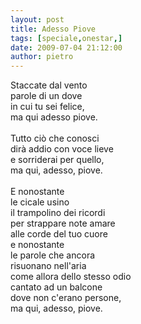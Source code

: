 ```yaml
---
layout: post
title: Adesso Piove
tags: [speciale,onestar,]
date: 2009-07-04 21:12:00
author: pietro
---
```

Staccate dal vento<br/>parole di un dove<br/>in cui tu sei felice,<br/>ma qui adesso piove.<br/><br/>Tutto ciò che conosci<br/>dirà addio con voce lieve<br/>e sorriderai per quello,<br/>ma qui, adesso, piove.<br/><br/>E nonostante<br/>le cicale usino<br/>il trampolino dei ricordi<br/>per strappare note amare<br/>alle corde del tuo cuore<br/>e nonostante<br/>le parole che ancora<br/>risuonano nell'aria<br/>come allora dello stesso odio<br/>cantato ad un balcone<br/>dove non c'erano persone,<br/>ma qui, adesso, piove.
